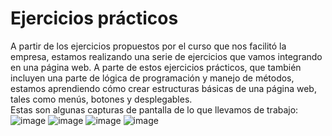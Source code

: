 # Ejercicios prácticos
A partir de los ejercicios propuestos por el curso que nos facilitó la empresa, estamos realizando una serie de ejercicios que vamos integrando en una página web. A parte de estos ejercicios prácticos, que también incluyen una parte de lógica de programación y manejo de métodos, estamos aprendiendo cómo crear estructuras básicas de una página web, tales como menús, botones y desplegables.
<br>
Estas son algunas capturas de pantalla de lo que llevamos de trabajo:
![image](https://github.com/jrodriguezc160/Dual_Javier/assets/131864274/244c2d8f-bdbb-41bc-b001-94be8248e5f6)
![image](https://github.com/jrodriguezc160/Dual_Javier/assets/131864274/7cead90c-f647-4695-8ebe-7d5d50a6ccae)
![image](https://github.com/jrodriguezc160/Dual_Javier/assets/131864274/bef62a51-c995-4e9a-89a6-5a8dda8a3b46)
![image](https://github.com/jrodriguezc160/Dual_Javier/assets/131864274/02659aa8-809f-422d-ad40-a24601ec25e1)
